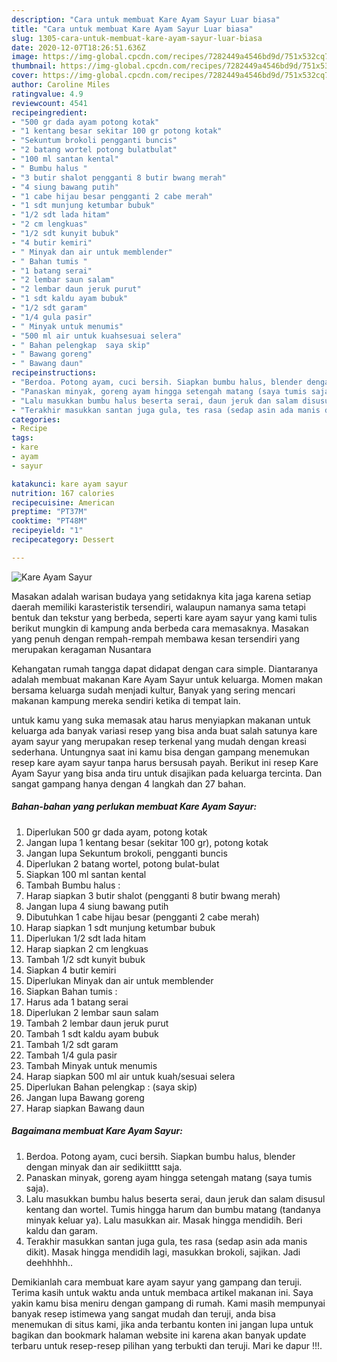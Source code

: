 ```yaml
---
description: "Cara untuk membuat Kare Ayam Sayur Luar biasa"
title: "Cara untuk membuat Kare Ayam Sayur Luar biasa"
slug: 1305-cara-untuk-membuat-kare-ayam-sayur-luar-biasa
date: 2020-12-07T18:26:51.636Z
image: https://img-global.cpcdn.com/recipes/7282449a4546bd9d/751x532cq70/kare-ayam-sayur-foto-resep-utama.jpg
thumbnail: https://img-global.cpcdn.com/recipes/7282449a4546bd9d/751x532cq70/kare-ayam-sayur-foto-resep-utama.jpg
cover: https://img-global.cpcdn.com/recipes/7282449a4546bd9d/751x532cq70/kare-ayam-sayur-foto-resep-utama.jpg
author: Caroline Miles
ratingvalue: 4.9
reviewcount: 4541
recipeingredient:
- "500 gr dada ayam potong kotak"
- "1 kentang besar sekitar 100 gr potong kotak"
- "Sekuntum brokoli pengganti buncis"
- "2 batang wortel potong bulatbulat"
- "100 ml santan kental"
- " Bumbu halus "
- "3 butir shalot pengganti 8 butir bwang merah"
- "4 siung bawang putih"
- "1 cabe hijau besar pengganti 2 cabe merah"
- "1 sdt munjung ketumbar bubuk"
- "1/2 sdt lada hitam"
- "2 cm lengkuas"
- "1/2 sdt kunyit bubuk"
- "4 butir kemiri"
- " Minyak dan air untuk memblender"
- " Bahan tumis "
- "1 batang serai"
- "2 lembar saun salam"
- "2 lembar daun jeruk purut"
- "1 sdt kaldu ayam bubuk"
- "1/2 sdt garam"
- "1/4 gula pasir"
- " Minyak untuk menumis"
- "500 ml air untuk kuahsesuai selera"
- " Bahan pelengkap  saya skip"
- " Bawang goreng"
- " Bawang daun"
recipeinstructions:
- "Berdoa. Potong ayam, cuci bersih. Siapkan bumbu halus, blender dengan minyak dan air sedikiitttt saja."
- "Panaskan minyak, goreng ayam hingga setengah matang (saya tumis saja)."
- "Lalu masukkan bumbu halus beserta serai, daun jeruk dan salam disusul kentang dan wortel. Tumis hingga harum dan bumbu matang (tandanya minyak keluar ya). Lalu masukkan air. Masak hingga mendidih. Beri kaldu dan garam."
- "Terakhir masukkan santan juga gula, tes rasa (sedap asin ada manis dikit). Masak hingga mendidih lagi, masukkan brokoli, sajikan. Jadi deehhhhh.."
categories:
- Recipe
tags:
- kare
- ayam
- sayur

katakunci: kare ayam sayur 
nutrition: 167 calories
recipecuisine: American
preptime: "PT37M"
cooktime: "PT48M"
recipeyield: "1"
recipecategory: Dessert

---
```



![Kare Ayam Sayur](https://img-global.cpcdn.com/recipes/7282449a4546bd9d/751x532cq70/kare-ayam-sayur-foto-resep-utama.jpg)

Masakan adalah warisan budaya yang setidaknya kita jaga karena setiap daerah memiliki karasteristik tersendiri, walaupun namanya sama tetapi bentuk dan tekstur yang berbeda, seperti kare ayam sayur yang kami tulis berikut mungkin di kampung anda berbeda cara memasaknya. Masakan yang penuh dengan rempah-rempah membawa kesan tersendiri yang merupakan keragaman Nusantara



Kehangatan rumah tangga dapat didapat dengan cara simple. Diantaranya adalah membuat makanan Kare Ayam Sayur untuk keluarga. Momen makan bersama keluarga sudah menjadi kultur, Banyak yang sering mencari makanan kampung mereka sendiri ketika di tempat lain.

untuk kamu yang suka memasak atau harus menyiapkan makanan untuk keluarga ada banyak variasi resep yang bisa anda buat salah satunya kare ayam sayur yang merupakan resep terkenal yang mudah dengan kreasi sederhana. Untungnya saat ini kamu bisa dengan gampang menemukan resep kare ayam sayur tanpa harus bersusah payah.
Berikut ini resep Kare Ayam Sayur yang bisa anda tiru untuk disajikan pada keluarga tercinta. Dan sangat gampang hanya dengan 4 langkah dan 27 bahan.


<!--inarticleads1-->

##### Bahan-bahan yang perlukan membuat Kare Ayam Sayur:

1. Diperlukan 500 gr dada ayam, potong kotak
1. Jangan lupa 1 kentang besar (sekitar 100 gr), potong kotak
1. Jangan lupa Sekuntum brokoli, pengganti buncis
1. Diperlukan 2 batang wortel, potong bulat-bulat
1. Siapkan 100 ml santan kental
1. Tambah  Bumbu halus :
1. Harap siapkan 3 butir shalot (pengganti 8 butir bwang merah)
1. Jangan lupa 4 siung bawang putih
1. Dibutuhkan 1 cabe hijau besar (pengganti 2 cabe merah)
1. Harap siapkan 1 sdt munjung ketumbar bubuk
1. Diperlukan 1/2 sdt lada hitam
1. Harap siapkan 2 cm lengkuas
1. Tambah 1/2 sdt kunyit bubuk
1. Siapkan 4 butir kemiri
1. Diperlukan  Minyak dan air untuk memblender
1. Siapkan  Bahan tumis :
1. Harus ada 1 batang serai
1. Diperlukan 2 lembar saun salam
1. Tambah 2 lembar daun jeruk purut
1. Tambah 1 sdt kaldu ayam bubuk
1. Tambah 1/2 sdt garam
1. Tambah 1/4 gula pasir
1. Tambah  Minyak untuk menumis
1. Harap siapkan 500 ml air untuk kuah/sesuai selera
1. Diperlukan  Bahan pelengkap : (saya skip)
1. Jangan lupa  Bawang goreng
1. Harap siapkan  Bawang daun




<!--inarticleads2-->

##### Bagaimana membuat  Kare Ayam Sayur:

1. Berdoa. Potong ayam, cuci bersih. Siapkan bumbu halus, blender dengan minyak dan air sedikiitttt saja.
1. Panaskan minyak, goreng ayam hingga setengah matang (saya tumis saja).
1. Lalu masukkan bumbu halus beserta serai, daun jeruk dan salam disusul kentang dan wortel. Tumis hingga harum dan bumbu matang (tandanya minyak keluar ya). Lalu masukkan air. Masak hingga mendidih. Beri kaldu dan garam.
1. Terakhir masukkan santan juga gula, tes rasa (sedap asin ada manis dikit). Masak hingga mendidih lagi, masukkan brokoli, sajikan. Jadi deehhhhh..




Demikianlah cara membuat kare ayam sayur yang gampang dan teruji. Terima kasih untuk waktu anda untuk membaca artikel makanan ini. Saya yakin kamu bisa meniru dengan gampang di rumah. Kami masih mempunyai banyak resep istimewa yang sangat mudah dan teruji, anda bisa menemukan di situs kami, jika anda terbantu konten ini jangan lupa untuk bagikan dan bookmark halaman website ini karena akan banyak update terbaru untuk resep-resep pilihan yang terbukti dan teruji. Mari ke dapur !!!. 
